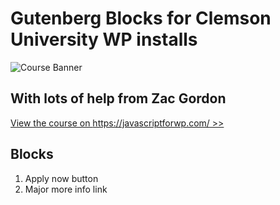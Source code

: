 # Gutenberg Blocks for Clemson University WP installs

![Course Banner](https://dzwonsemrish7.cloudfront.net/items/1J3M310N0S1x170k1d0D/Cover%20GB.png)

## With lots of help from Zac Gordon

[View the course on https://javascriptforwp.com/ >>](https://javascriptforwp.com/product/gutenberg-block-development-course/)

## Blocks
1. Apply now button
2. Major more info link

